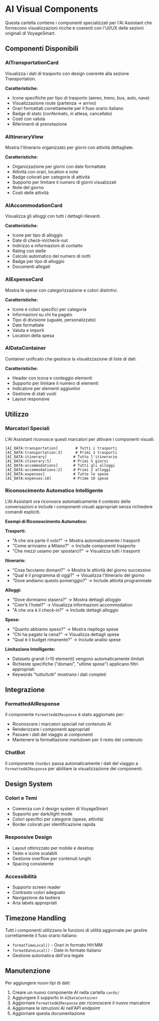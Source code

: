# AI Visual Components

Questa cartella contiene i componenti specializzati per l'AI Assistant che forniscono visualizzazioni ricche e coerenti con l'UI/UX delle sezioni originali di VoyageSmart.

## Componenti Disponibili

### AITransportationCard
Visualizza i dati di trasporto con design coerente alla sezione Transportation.

**Caratteristiche:**
- Icone specifiche per tipo di trasporto (aereo, treno, bus, auto, nave)
- Visualizzazione route (partenza → arrivo)
- Orari formattati correttamente per il fuso orario italiano
- Badge di stato (confermato, in attesa, cancellato)
- Costi con valuta
- Riferimenti di prenotazione

### AIItineraryView
Mostra l'itinerario organizzato per giorni con attività dettagliate.

**Caratteristiche:**
- Organizzazione per giorni con date formattate
- Attività con orari, location e note
- Badge colorati per categorie di attività
- Supporto per limitare il numero di giorni visualizzati
- Note del giorno
- Costi delle attività

### AIAccommodationCard
Visualizza gli alloggi con tutti i dettagli rilevanti.

**Caratteristiche:**
- Icone per tipo di alloggio
- Date di check-in/check-out
- Indirizzo e informazioni di contatto
- Rating con stelle
- Calcolo automatico del numero di notti
- Badge per tipo di alloggio
- Documenti allegati

### AIExpenseCard
Mostra le spese con categorizzazione e colori distintivi.

**Caratteristiche:**
- Icone e colori specifici per categoria
- Informazioni su chi ha pagato
- Tipo di divisione (uguale, personalizzato)
- Date formattate
- Valuta e importi
- Location della spesa

### AIDataContainer
Container unificato che gestisce la visualizzazione di liste di dati.

**Caratteristiche:**
- Header con icona e conteggio elementi
- Supporto per limitare il numero di elementi
- Indicatore per elementi aggiuntivi
- Gestione di stati vuoti
- Layout responsive

## Utilizzo

### Marcatori Speciali
L'AI Assistant riconosce questi marcatori per attivare i componenti visuali:

```
[AI_DATA:transportation]        # Tutti i trasporti
[AI_DATA:transportation:3]      # Primi 3 trasporti
[AI_DATA:itinerary]            # Tutto l'itinerario  
[AI_DATA:itinerary:5]          # Primi 5 giorni
[AI_DATA:accommodations]       # Tutti gli alloggi
[AI_DATA:accommodations:2]     # Primi 2 alloggi
[AI_DATA:expenses]             # Tutte le spese
[AI_DATA:expenses:10]          # Prime 10 spese
```

### Riconoscimento Automatico Intelligente

L'AI Assistant ora riconosce automaticamente il contesto delle conversazioni e include i componenti visuali appropriati senza richiedere comandi espliciti.

**Esempi di Riconoscimento Automatico:**

**Trasporti:**
- "A che ora parte il volo?" → Mostra automaticamente i trasporti
- "Come arriviamo a Milano?" → Include componenti trasporto
- "Che mezzi usiamo per spostarci?" → Visualizza tutti i trasporti

**Itinerario:**
- "Cosa facciamo domani?" → Mostra le attività del giorno successivo
- "Qual è il programma di oggi?" → Visualizza l'itinerario del giorno
- "Dove andiamo questo pomeriggio?" → Include attività programmate

**Alloggi:**
- "Dove dormiamo stasera?" → Mostra dettagli alloggio
- "Com'è l'hotel?" → Visualizza informazioni accommodation
- "A che ora è il check-in?" → Include dettagli alloggio

**Spese:**
- "Quanto abbiamo speso?" → Mostra riepilogo spese
- "Chi ha pagato la cena?" → Visualizza dettagli spese
- "Qual è il budget rimanente?" → Include analisi spese

**Limitazione Intelligente:**
- Datasets grandi (>10 elementi) vengono automaticamente limitati
- Richieste specifiche ("domani", "ultime spese") applicano filtri appropriati
- Keywords "tutto/tutti" mostrano i dati completi

## Integrazione

### FormattedAIResponse
Il componente `FormattedAIResponse` è stato aggiornato per:
- Riconoscere i marcatori speciali nel contenuto AI
- Renderizzare i componenti appropriati
- Passare i dati del viaggio ai componenti
- Mantenere la formattazione markdown per il resto del contenuto

### ChatBot
Il componente `ChatBot` passa automaticamente i dati del viaggio a `FormattedAIResponse` per abilitare la visualizzazione dei componenti.

## Design System

### Colori e Temi
- Coerenza con il design system di VoyageSmart
- Supporto per dark/light mode
- Colori specifici per categorie (spese, attività)
- Border colorati per identificazione rapida

### Responsive Design
- Layout ottimizzato per mobile e desktop
- Testo e icone scalabili
- Gestione overflow per contenuti lunghi
- Spacing consistente

### Accessibilità
- Supporto screen reader
- Contrasto colori adeguato
- Navigazione da tastiera
- Aria labels appropriati

## Timezone Handling

Tutti i componenti utilizzano le funzioni di utilità aggiornate per gestire correttamente il fuso orario italiano:
- `formatTimeLocal()` - Orari in formato HH:MM
- `formatDateLocal()` - Date in formato italiano
- Gestione automatica dell'ora legale

## Manutenzione

Per aggiungere nuovi tipi di dati:
1. Creare un nuovo componente AI nella cartella `cards/`
2. Aggiungere il supporto in `AIDataContainer`
3. Aggiornare `FormattedAIResponse` per riconoscere il nuovo marcatore
4. Aggiornare le istruzioni AI nell'API endpoint
5. Aggiornare questa documentazione
